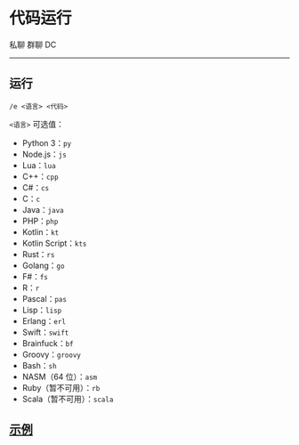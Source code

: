 # 代码运行
<span class="span-friend">私聊</span>
<span class="span-group">群聊</span>
<span class="span-discord">DC</span>

---

## 运行
```
/e <语言> <代码>
```
`<语言>` 可选值：
- Python 3：`py`
- Node.js：`js`
- Lua：`lua`
- C++：`cpp`
- C#：`cs`
- C：`c`
- Java：`java`
- PHP：`php`
- Kotlin：`kt`
- Kotlin Script：`kts`
- Rust：`rs`
- Golang：`go`
- F#：`fs`
- R：`r`
- Pascal：`pas`
- Lisp：`lisp`
- Erlang：`erl`
- Swift：`swift`
- Brainfuck：`bf`
- Groovy：`groovy`
- Bash：`sh`
- NASM（64 位）：`asm`
- Ruby（暂不可用）：`rb`
- Scala（暂不可用）：`scala`

## [示例](./usage/)